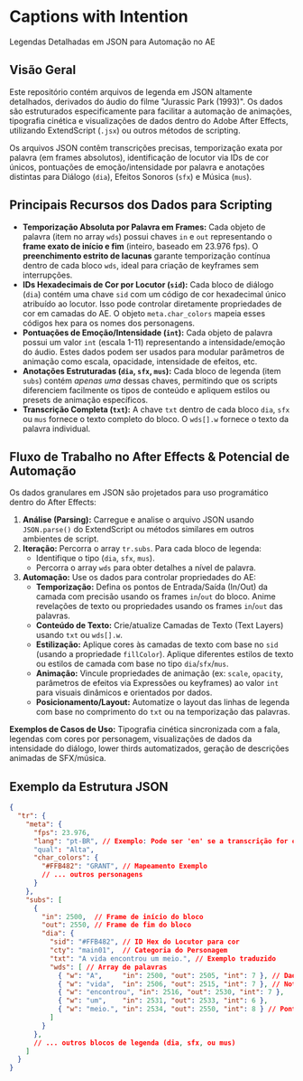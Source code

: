 # **Captions with Intention**

Legendas Detalhadas em JSON para Automação no AE

## Visão Geral

Este repositório contém arquivos de legenda em JSON altamente detalhados, derivados do áudio do filme "Jurassic Park (1993)". Os dados são estruturados especificamente para facilitar a automação de animações, tipografia cinética e visualizações de dados dentro do Adobe After Effects, utilizando ExtendScript (`.jsx`) ou outros métodos de scripting.

Os arquivos JSON contêm transcrições precisas, temporização exata por palavra (em frames absolutos), identificação de locutor via IDs de cor únicos, pontuações de emoção/intensidade por palavra e anotações distintas para Diálogo (`dia`), Efeitos Sonoros (`sfx`) e Música (`mus`).

## Principais Recursos dos Dados para Scripting

*   **Temporização Absoluta por Palavra em Frames:** Cada objeto de palavra (item no array `wds`) possui chaves `in` e `out` representando o **frame exato de início e fim** (inteiro, baseado em 23.976 fps). O **preenchimento estrito de lacunas** garante temporização contínua dentro de cada bloco `wds`, ideal para criação de keyframes sem interrupções.
*   **IDs Hexadecimais de Cor por Locutor (`sid`):** Cada bloco de diálogo (`dia`) contém uma chave `sid` com um código de cor hexadecimal único atribuído ao locutor. Isso pode controlar diretamente propriedades de cor em camadas do AE. O objeto `meta.char_colors` mapeia esses códigos hex para os nomes dos personagens.
*   **Pontuações de Emoção/Intensidade (`int`):** Cada objeto de palavra possui um valor `int` (escala 1-11) representando a intensidade/emoção do áudio. Estes dados podem ser usados para modular parâmetros de animação como escala, opacidade, intensidade de efeitos, etc.
*   **Anotações Estruturadas (`dia`, `sfx`, `mus`):** Cada bloco de legenda (item `subs`) contém *apenas uma* dessas chaves, permitindo que os scripts diferenciem facilmente os tipos de conteúdo e apliquem estilos ou presets de animação específicos.
*   **Transcrição Completa (`txt`):** A chave `txt` dentro de cada bloco `dia`, `sfx` ou `mus` fornece o texto completo do bloco. O `wds[].w` fornece o texto da palavra individual.

## Fluxo de Trabalho no After Effects & Potencial de Automação

Os dados granulares em JSON são projetados para uso programático dentro do After Effects:

1.  **Análise (Parsing):** Carregue e analise o arquivo JSON usando `JSON.parse()` do ExtendScript ou métodos similares em outros ambientes de script.
2.  **Iteração:** Percorra o array `tr.subs`. Para cada bloco de legenda:
    *   Identifique o tipo (`dia`, `sfx`, `mus`).
    *   Percorra o array `wds` para obter detalhes a nível de palavra.
3.  **Automação:** Use os dados para controlar propriedades do AE:
    *   **Temporização:** Defina os pontos de Entrada/Saída (In/Out) da camada com precisão usando os frames `in`/`out` do bloco. Anime revelações de texto ou propriedades usando os frames `in`/`out` das palavras.
    *   **Conteúdo de Texto:** Crie/atualize Camadas de Texto (Text Layers) usando `txt` ou `wds[].w`.
    *   **Estilização:** Aplique cores às camadas de texto com base no `sid` (usando a propriedade `fillColor`). Aplique diferentes estilos de texto ou estilos de camada com base no tipo `dia`/`sfx`/`mus`.
    *   **Animação:** Vincule propriedades de animação (ex: `scale`, `opacity`, parâmetros de efeitos via Expressões ou keyframes) ao valor `int` para visuais dinâmicos e orientados por dados.
    *   **Posicionamento/Layout:** Automatize o layout das linhas de legenda com base no comprimento do `txt` ou na temporização das palavras.

**Exemplos de Casos de Uso:** Tipografia cinética sincronizada com a fala, legendas com cores por personagem, visualizações de dados da intensidade do diálogo, lower thirds automatizados, geração de descrições animadas de SFX/música.

## Exemplo da Estrutura JSON

```json
{
  "tr": {
    "meta": {
      "fps": 23.976,
      "lang": "pt-BR", // Exemplo: Pode ser 'en' se a transcrição for original
      "qual": "Alta",
      "char_colors": {
        "#FFB482": "GRANT", // Mapeamento Exemplo
        // ... outros personagens
      }
    },
    "subs": [
      {
        "in": 2500,  // Frame de início do bloco
        "out": 2550, // Frame de fim do bloco
        "dia": {
          "sid": "#FFB482", // ID Hex do Locutor para cor
          "cty": "main01",  // Categoria do Personagem
          "txt": "A vida encontrou um meio.", // Exemplo traduzido
          "wds": [ // Array de palavras
            { "w": "A",     "in": 2500, "out": 2505, "int": 7 }, // Dados da Palavra
            { "w": "vida",  "in": 2506, "out": 2515, "int": 7 }, // Nota: 'in' segue 'out' anterior + 1 (gap preenchido)
            { "w": "encontrou", "in": 2516, "out": 2530, "int": 7 },
            { "w": "um",    "in": 2531, "out": 2533, "int": 6 },
            { "w": "meio.", "in": 2534, "out": 2550, "int": 8 } // Pontuação anexada
          ]
        }
      },
      // ... outros blocos de legenda (dia, sfx, ou mus)
    ]
  }
}
